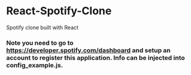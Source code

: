 # React-Spotify-Clone
Spotify clone built with React

### Note you need to go to https://developer.spotify.com/dashboard and setup an account to register this application. Info can be injected into config_example.js.
